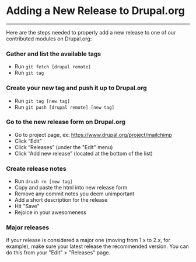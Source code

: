 # Adding a New Release to Drupal.org
---
Here are the steps needed to properly add a new release to one of our contributed modules on Drupal.org:

### Gather and list the available tags

* Run `git fetch [drupal remote]`
* Run `git tag`

### Create your new tag and push it up to Drupal.org

* Run `git tag [new tag]`
* Run `git push [drupal remote] [new tag]`

### Go to the new release form on Drupal.org

* Go to project page, ex: https://www.drupal.org/project/mailchimp
* Click “Edit”
* Click “Releases” (under the "Edit" menu)
* Click “Add new release” (located at the bottom of the list)

### Create release notes

* Run `drush rn [new tag]`
* Copy and paste the html into new release form
* Remove any commit notes you deem unimportant
* Add a short description for the release
* Hit "Save"
* Rejoice in your awesomeness

### Major releases
If your release is considered a major one (moving from 1.x to 2.x, for example), make sure your latest release the recommended version. You can do this from your "Edit" > "Releases" page.
